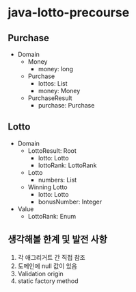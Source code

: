 # java-lotto-precourse

## Purchase

- Domain
    - Money
        - money: long
    - Purchase
        - lottos: List<Lotto>
        - money: Money
    - PurchaseResult
        - purchase: Purchase

## Lotto

- Domain
    - LottoResult: Root
        - lotto: Lotto
        - lottoRank: LottoRank
    - Lotto
        - numbers: List<Integer>
    - Winning Lotto
        - lotto: Lotto
        - bonusNumber: Integer
- Value
    - LottoRank: Enum

## 생각해볼 한계 및 발전 사항

1. 각 애그리거트 간 직접 참조
2. 도메인에 null 값이 있음
3. Validation origin
4. static factory method